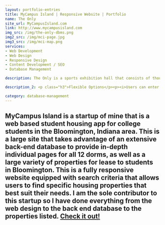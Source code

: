 ```yaml
---
layout: portfolio-entries
title: MyCampus Island | Responsive Website | Portfolio
name: The Only
site_url: MyCampusIsland.com
link: http://www.mycampusisland.com
img_src: /img/the-only-dbms.png
img2_src: /img/mci-page.jpg
img3_src: /img/mci-map.png
services:
- Web Development
- Web Design
- Responsive Design
- Content Development / SEO
- Database Management

description: The Only is a sports exhibition hall that consists of thousands of historical sports pieces and memorabilia. For this project the client needed an organized database to display all of their inventory...

description_2: <p class="h3">Flexible Options</p><p><i>Users can enter search criteria and browse the results in either a map view or list view format. Search for properties that are currently available or choose the housing encyclopedia option and search through all properties in the database whether currently available or not.</i></p>

category: database-management
---
```


MyCampus Island is a startup of mine that is a web based student housing app for college students in the Bloomington, Indiana area. This is a large site that takes advantage of an extensive back-end database to provide in-depth individual pages for all 12 dorms, as well as a large variety of properties for lease to students in Bloomington. This is a fully responsive website equipped with search criteria that allows users to find specific housing properties that best suit their needs. I am the sole contributor to this startup so I have done everything from the web design to the back end database to the properties listed. <a href='http://www.mycampusisland.com' target='_blank'>Check it out!</a>
---